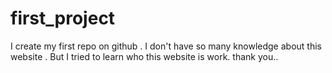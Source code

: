# first_project
I create my first repo on github . I don't have so many knowledge about this website . But I tried to learn who this website is work. thank you..
